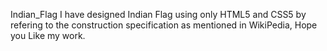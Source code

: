 Indian_Flag
I have designed Indian Flag using only HTML5 and CSS5 by refering to the construction specification as mentioned in WikiPedia, Hope you Like my work.
